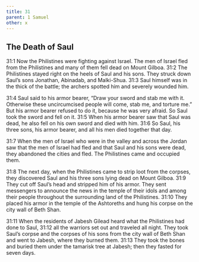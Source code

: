 ```yaml
---
title: 31
parent: 1 Samuel
other: x
---
```



## The Death of Saul

<a name="31:1">31:1</a> Now the Philistines were fighting against Israel. The men of Israel fled from the Philistines and many of them fell dead on Mount Gilboa. <a name="31:2">31:2</a> The Philistines stayed right on the heels of Saul and his sons. They struck down Saul’s sons Jonathan, Abinadab, and Malki-Shua. <a name="31:3">31:3</a> Saul himself was in the thick of the battle; the archers spotted him and severely wounded him.

<a name="31:4">31:4</a> Saul said to his armor bearer, “Draw your sword and stab me with it. Otherwise these uncircumcised people will come, stab me, and torture me.” But his armor bearer refused to do it, because he was very afraid. So Saul took the sword and fell on it. <a name="31:5">31:5</a> When his armor bearer saw that Saul was dead, he also fell on his own sword and died with him. <a name="31:6">31:6</a> So Saul, his three sons, his armor bearer, and all his men died together that day.

<a name="31:7">31:7</a> When the men of Israel who were in the valley and across the Jordan saw that the men of Israel had fled and that Saul and his sons were dead, they abandoned the cities and fled. The Philistines came and occupied them.

<a name="31:8">31:8</a> The next day, when the Philistines came to strip loot from the corpses, they discovered Saul and his three sons lying dead on Mount Gilboa. <a name="31:9">31:9</a> They cut off Saul’s head and stripped him of his armor. They sent messengers to announce the news in the temple of their idols and among their people throughout the surrounding land of the Philistines. <a name="31:10">31:10</a> They placed his armor in the temple of the Ashtoreths and hung his corpse on the city wall of Beth Shan.

<a name="31:11">31:11</a> When the residents of Jabesh Gilead heard what the Philistines had done to Saul, <a name="31:12">31:12</a> all the warriors set out and traveled all night. They took Saul’s corpse and the corpses of his sons from the city wall of Beth Shan and went to Jabesh, where they burned them. <a name="31:13">31:13</a> They took the bones and buried them under the tamarisk tree at Jabesh; then they fasted for seven days.